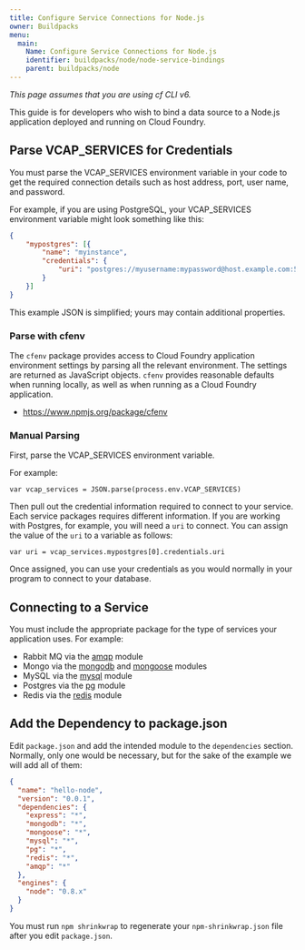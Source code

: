 ```yaml
---
title: Configure Service Connections for Node.js
owner: Buildpacks
menu:
  main:
    Name: Configure Service Connections for Node.js
    identifier: buildpacks/node/node-service-bindings
    parent: buildpacks/node
---
```




_This page assumes that you are using cf CLI v6._

This guide is for developers who wish to bind a data source to a Node.js
application deployed and running on Cloud Foundry.

## <a id='creds'></a>Parse VCAP_SERVICES for Credentials  ##

You must parse the VCAP_SERVICES environment variable in your code to get the
required connection details such as host address, port, user name, and
password.

For example, if you are using PostgreSQL, your VCAP_SERVICES environment
variable might look something like this:

~~~json
{
	"mypostgres": [{
		"name": "myinstance",
		"credentials": {
			"uri": "postgres://myusername:mypassword@host.example.com:5432/serviceinstance"
		}
	}]
}
~~~

This example JSON is simplified; yours may contain additional properties.

### <a id='cfenv'></a>Parse with cfenv ###

The `cfenv` package provides access to Cloud Foundry application environment
settings by parsing all the relevant environment.
The settings are returned as JavaScript objects.
`cfenv` provides reasonable defaults when running locally, as well as when
running as a Cloud Foundry application.

* https://www.npmjs.org/package/cfenv

### <a id='parse-manually'></a>Manual Parsing ###

First, parse the VCAP_SERVICES environment variable.

For example:

~~~
var vcap_services = JSON.parse(process.env.VCAP_SERVICES)
~~~

Then pull out the credential information required to connect to your service.
Each service packages requires different information.
If you are working with Postgres, for example, you will need a `uri` to
connect.
You can assign the value of the `uri` to a variable as follows:

~~~
var uri = vcap_services.mypostgres[0].credentials.uri
~~~

Once assigned, you can use your credentials as you would normally in your
program to connect to your database.

## <a id='Connecting'></a> Connecting to a Service ##

You must include the appropriate package for the type of services your
application uses. For example:

* Rabbit MQ via the [amqp](https://github.com/postwait/node-amqp) module
* Mongo via the [mongodb](http://mongodb.github.com/node-mongodb-native/) and
[mongoose](http://mongoosejs.com/) modules
* MySQL via the [mysql](https://github.com/felixge/node-mysql) module
* Postgres via the [pg](https://github.com/brianc/node-postgres) module
* Redis via the [redis](https://github.com/mranney/node_redis) module

## <a id='add'></a> Add the Dependency to package.json ##

Edit `package.json` and add the intended module to the `dependencies` section.
Normally, only one would be necessary, but for the sake of the example we will
add all of them:

~~~json
{
  "name": "hello-node",
  "version": "0.0.1",
  "dependencies": {
    "express": "*",
    "mongodb": "*",
    "mongoose": "*",
    "mysql": "*",
    "pg": "*",
    "redis": "*",
    "amqp": "*"
  },
  "engines": {
    "node": "0.8.x"
  }
}
~~~

You must run `npm shrinkwrap` to regenerate your `npm-shrinkwrap.json` file
after you edit `package.json`.
